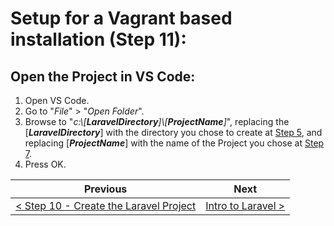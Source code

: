 # Setup for a Vagrant based installation (Step 11):

## Open the Project in VS Code:

  1. Open VS Code.
  2. Go to &quot;_File_&quot; > &quot;_Open Folder_&quot;.
  3. Browse to &quot;_c:\\[**LaravelDirectory**]\\[**ProjectName**]_&quot;, replacing the [**_LaravelDirectory_**] with the directory you chose to create at [Step 5](vagrant-5.md), and replacing [**_ProjectName_**] with the name of the Project you chose at [Step 7](vagrant-7.md).
  4. Press OK.

| Previous | Next |
| -------- | ---- |
| [< Step 10 - Create the Laravel Project](vagrant-10.md) | [Intro to Laravel >](/Laravel/README.md) |